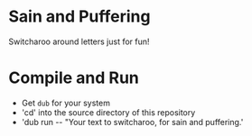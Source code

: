 # Sain and Puffering
Switcharoo around letters just for fun!

# Compile and Run
- Get `dub` for your system
- 'cd' into the source directory of this repository
- 'dub run -- "Your text to switcharoo, for sain and puffering.'
